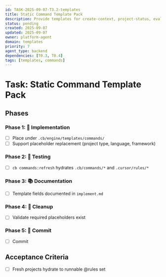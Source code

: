 ```yaml
---
id: TASK-2025-09-07-T3.2-templates
title: Static Command Template Pack
description: Provide templates for create-context, project-status, evaluate-code, fix-issues, create-task, analyze-project, plan-project, execute-tasks, execute-task
status: pending
created: 2025-09-07
updated: 2025-09-07
owner: platform-agent
domain: templates
priority: 7
agent_type: backend
dependencies: [T0.3, T0.4]
tags: [templates, commands]
---
```


# Task: Static Command Template Pack

## Phases
### Phase 1: 🚀 Implementation
- [ ] Place under `.cb/engine/templates/commands/`
- [ ] Support placeholder replacement (project type, language, framework)

### Phase 2: 🧪 Testing
- [ ] `cb commands:refresh` hydrates `.cb/commands/*` and `.cursor/rules/*`

### Phase 3: 📚 Documentation
- [ ] Template fields documented in `implement.md`

### Phase 4: 🧹 Cleanup
- [ ] Validate required placeholders exist

### Phase 5: 💾 Commit
- [ ] Commit

## Acceptance Criteria
- [ ] Fresh projects hydrate to runnable @rules set

